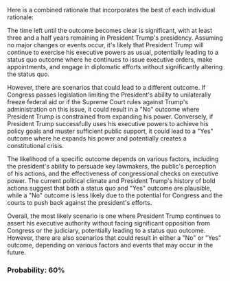Here is a combined rationale that incorporates the best of each individual rationale:

The time left until the outcome becomes clear is significant, with at least three and a half years remaining in President Trump's presidency. Assuming no major changes or events occur, it's likely that President Trump will continue to exercise his executive powers as usual, potentially leading to a status quo outcome where he continues to issue executive orders, make appointments, and engage in diplomatic efforts without significantly altering the status quo.

However, there are scenarios that could lead to a different outcome. If Congress passes legislation limiting the President's ability to unilaterally freeze federal aid or if the Supreme Court rules against Trump's administration on this issue, it could result in a "No" outcome where President Trump is constrained from expanding his power. Conversely, if President Trump successfully uses his executive powers to achieve his policy goals and muster sufficient public support, it could lead to a "Yes" outcome where he expands his power and potentially creates a constitutional crisis.

The likelihood of a specific outcome depends on various factors, including the president's ability to persuade key lawmakers, the public's perception of his actions, and the effectiveness of congressional checks on executive power. The current political climate and President Trump's history of bold actions suggest that both a status quo and "Yes" outcome are plausible, while a "No" outcome is less likely due to the potential for Congress and the courts to push back against the president's efforts.

Overall, the most likely scenario is one where President Trump continues to assert his executive authority without facing significant opposition from Congress or the judiciary, potentially leading to a status quo outcome. However, there are also scenarios that could result in either a "No" or "Yes" outcome, depending on various factors and events that may occur in the future.

### Probability: 60%